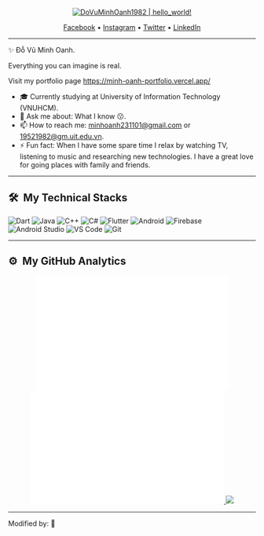 <p align="center">
  <a href="https://github.com/DoVuMinhOanh1982"><img src="https://readme-typing-svg.herokuapp.com?font=SF+Mono&size=50&duration=2311&pause=500&color=5F9EA0&center=true&vCenter=true&width=700&height=100&lines=%F0%9F%91%8B+Hello+World+!+;My+name's+Minh+Oanh+🐷" alt="DoVuMinhOanh1982 | hello_world!" /></a>
</p>
<p align="center">
  <a href="https://www.facebook.com/dovuminhoanh1982/">Facebook</a> •
  <a href="https://www.instagram.com/dovuminhoanh.1982">Instagram</a> •
  <a href="https://twitter.com/DoVuMinhOanh">Twitter</a> •
  <a href="https://www.linkedin.com/in/thi-minh-oanh-do-513b5119a/">LinkedIn</a>
</p>


---
✨ Đỗ Vũ Minh Oanh. 

Everything you can imagine is real.

Visit my portfolio page https://minh-oanh-portfolio.vercel.app/

- 🎓 Currently studying at University of Information Technology (VNUHCM).   
- 💬 Ask me about: What I know 😗.
- 📫 How to reach me: [minhoanh231101@gmail.com](mailto:minhoanh231101@gmail.com) or [19521982@gm.uit.edu.vn](mailto:19521982@gm.uit.edu.vn).
- ⚡ Fun fact: When I have some spare time I relax by watching TV, listening to music and researching new technologies. I have a great love for going places with family and friends.

---
## 🛠 &nbsp;My Technical Stacks
![Dart](https://img.shields.io/badge/dart-%230175C2.svg?style=for-the-badge&logo=dart&logoColor=white)
![Java](https://img.shields.io/badge/java-%23ED8B00.svg?style=for-the-badge&logo=java&logoColor=white)
![C++](https://img.shields.io/badge/-C++-007ACC?style=for-the-badge&logo=cplusplus&logoColor=white)
![C#](https://img.shields.io/badge/C%23-239120?style=for-the-badge&logo=c-sharp&logoColor=white)
![Flutter](https://img.shields.io/badge/Flutter-%2302569B.svg?style=for-the-badge&logo=Flutter&logoColor=white)
![Android](https://img.shields.io/badge/Android-3DDC84?style=for-the-badge&logo=android&logoColor=white)
![Firebase](https://img.shields.io/badge/-Firebase-FFCA28?style=for-the-badge&logo=firebase&logoColor=ffffff)
![Android Studio](https://img.shields.io/badge/Android%20Studio-3DDC84.svg?style=for-the-badge&logo=android-studio&logoColor=white)
![VS Code](https://img.shields.io/badge/-VS%20Code-007ACC?style=for-the-badge&logo=visual-studio-code&logoColor=ffffff)
![Git](https://img.shields.io/badge/git-%23F05033.svg?style=for-the-badge&logo=git&logoColor=white)

---
## ⚙️ &nbsp;My GitHub Analytics

<div align="center">
  <a href="https://github.com/dovuminhoanh1982">
    <img height="230em" src="https://github.com/dovuminhoanh1982/github-stats-transparent/blob/output/generated/overview.svg" />
    <img height="230em" src="https://github.com/dovuminhoanh1982/github-stats-transparent/blob/output/generated/languages.svg" />
    <img height="375em" src="https://activity-graph.herokuapp.com/graph?username=dovuminhoanh1982&theme=react" />
  </a>
</div>

---
Modified by: 🐷
